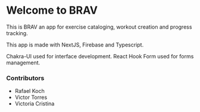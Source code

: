 # Welcome to BRAV

This is BRAV an app for exercise cataloging, workout creation and progress tracking.

This app is made with NextJS, Firebase and Typescript.

Chakra-UI used for interface development.
React Hook Form used for forms management.

### Contributors
- Rafael Koch
- Victor Torres
- Victoria Cristina

